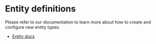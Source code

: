 # Entity definitions

Please refer to our documentation to learn more about how to create and configure new entity types:
- [Entity docs](../docs/entities/README.md)